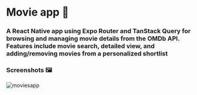 # Movie app 👋
### A React Native app using Expo Router and TanStack Query for browsing and managing movie details from the OMDb API. Features include movie search, detailed view, and adding/removing movies from a personalized shortlist

### Screenshots 🖼️

![moviesapp](https://github.com/user-attachments/assets/339f5ede-ddb3-4dd2-a8d5-902f6f917661)
